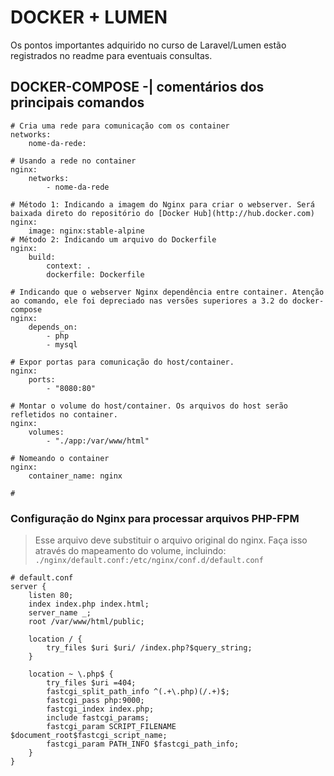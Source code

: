 # DOCKER + LUMEN
Os pontos importantes adquirido no curso de Laravel/Lumen estão registrados no readme para eventuais consultas.

## DOCKER-COMPOSE -| comentários dos principais comandos
```
# Cria uma rede para comunicação com os container
networks:
	nome-da-rede:

# Usando a rede no container
nginx:
	networks:
		- nome-da-rede

# Método 1: Indicando a imagem do Nginx para criar o webserver. Será baixada direto do repositório do [Docker Hub](http://hub.docker.com)
nginx:
	image: nginx:stable-alpine
# Método 2: Indicando um arquivo do Dockerfile
nginx:
	build:
		context: .
		dockerfile: Dockerfile

# Indicando que o webserver Nginx dependência entre container. Atenção ao comando, ele foi depreciado nas versões superiores a 3.2 do docker-compose
nginx:
	depends_on:
		- php
		- mysql

# Expor portas para comunicação do host/container.
nginx:
	ports:
		- "8080:80"

# Montar o volume do host/container. Os arquivos do host serão refletidos no container.
nginx:
	volumes:
		- "./app:/var/www/html"

# Nomeando o container
nginx:
	container_name: nginx

# 
```

### Configuração do Nginx para processar arquivos PHP-FPM
> Esse arquivo deve substituir o arquivo original do nginx. Faça isso através do mapeamento do volume, incluindo: `./nginx/default.conf:/etc/nginx/conf.d/default.conf`
```
# default.conf
server {
    listen 80;
    index index.php index.html;
    server_name _;
    root /var/www/html/public;

    location / {
        try_files $uri $uri/ /index.php?$query_string;
    }

    location ~ \.php$ {
        try_files $uri =404;
        fastcgi_split_path_info ^(.+\.php)(/.+)$;
        fastcgi_pass php:9000;
        fastcgi_index index.php;
        include fastcgi_params;
        fastcgi_param SCRIPT_FILENAME $document_root$fastcgi_script_name;
        fastcgi_param PATH_INFO $fastcgi_path_info;
    }
}
```